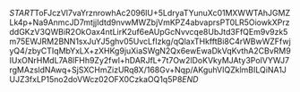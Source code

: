 $START$ToFJczVl7vaYrznrowhAc2096lU+5LdryaTYunuXc01MXWWTAhJGMZLk4p+Na9AnmcJD7mtjjIdtd9nvwMWZbjVmKPZ4abvaprsPT0LR5OiowkXPrzddGKzV3QWBiR2OkOax4ntLirK2uf6eAUpGcNvvcqe8UbJtd3FfQEm9v9zk5m75EWJRM2BNN1sxJuYJ5ghv05UvcLfIzkg/qQlaxTHkfftBi8C4rWBwWZFfwjyQ4/zbyCTIqMbYxLX+zXHKg9juXiaSWgN2Qx6ewEwaDkVqKvthA2CBvRM9IUxONrHMdL7A8lFHh9Zy2fwl+hDARJfL+7t7Ow2lDoKVkyMJAty3PoIVYWJ7rgMAzsldNAwq+SjSXCHmZizURq8X/168Gv+Nqp/AKguhVIQZklmBILQiNA1JUJZ3fxLP15no2doVWcz02OFX0CzkaOQ1q5P8$END$